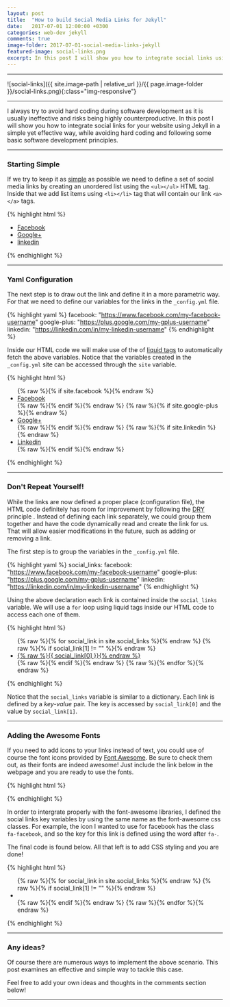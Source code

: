 ```yaml
---
layout: post
title:  "How to build Social Media Links for Jekyll"
date:   2017-07-01 12:00:00 +0300
categories: web-dev jekyll
comments: true
image-folder: 2017-07-01-social-media-links-jekyll
featured-image: social-links.png
excerpt: In this post I will show you how to integrate social links using Jekyll in a simple yet effective way..
---
```


***

![social-links]({{ site.image-path | relative_url }}/{{ page.image-folder }}/social-links.png){:class="img-responsive"}

***

I always try to avoid hard coding during software development as it is usually ineffective and risks being highly counterproductive. In this post I will show you how to integrate social links for your website using Jekyll in a simple yet effective way, while avoiding hard coding and following some basic software development principles.

***

### Starting Simple

If we try to keep it as [simple](https://en.wikipedia.org/wiki/KISS_principle) as possible we need to define a set of social media links by creating an unordered list using the `<ul></ul>` HTML tag. Inside that we add list items using `<li></li>` tag that will contain our link `<a></a>` tags.

{% highlight html %}
<ul class="social-links">
  <li><a href="https://www.facebook.com/my-facebook-username">Facebook</a></li>
  <li><a href="https://plus.google.com/my-gplus-username">Google+</a></li>
  <li><a href="https://linkedin.com/in/my-linkedin-username">linkedin</a></li>
</ul>
{% endhighlight %}

***

### Yaml Configuration

The next step is to draw out the link and define it in a more parametric way. For that we need to define our variables for the links in the `_config.yml` file.

{% highlight yaml %}
facebook:     "https://www.facebook.com/my-facebook-username"
google-plus:  "https://plus.google.com/my-gplus-username"
linkedin:     "https://linkedin.com/in/my-linkedin-username"
{% endhighlight %}

Inside our HTML code we will make use of the of [liquid tags](https://github.com/Shopify/liquid/wiki/Liquid-for-Designers) to automatically fetch the above variables. Notice that the variables created in the `_config.yml` site can be accessed through the `site` variable.

{% highlight html %}
<ul class="social-links">
  {% raw %}{% if site.facebook %}{% endraw %}
    <li><a href="{% raw %}{{ site.facebook }}{% endraw %}">Facebook</a></li>
  {% raw %}{% endif %}{% endraw %}
  {% raw %}{% if site.google-plus %}{% endraw %}
    <li><a href="{% raw %}{{ site.google-plus }}{% endraw %}">Google+</a></li>
  {% raw %}{% endif %}{% endraw %}
  {% raw %}{% if site.linkedin %}{% endraw %}
    <li><a href="{% raw %}{{ site.linkedin }}{% endraw %}">Linkedin</a></li>
  {% raw %}{% endif %}{% endraw %}
</ul>
{% endhighlight %}

***

### Don't Repeat Yourself!

While the links are now defined a proper place (configuration file), the HTML code definitely has room for improvement by following the [DRY](https://en.wikipedia.org/wiki/Don%27t_repeat_yourself) principle . Instead of defining each link separately, we could group them together and have the code dynamically read and create the link for us. That will allow easier modifications in the future, such as adding or removing a link.

The first step is to group the variables in the `_config.yml` file.

{% highlight yaml %}
social_links:
  facebook:     "https://www.facebook.com/my-facebook-username"
  google-plus:  "https://plus.google.com/my-gplus-username"
  linkedin:     "https://linkedin.com/in/my-linkedin-username"
{% endhighlight %}

Using the above declaration each link is contained inside the `social_links` variable. We will use a `for` loop using liquid tags inside our HTML code to access each one of them.

{% highlight html %}
<ul class="social-links">
  {% raw %}{% for social_link in site.social_links %}{% endraw %}
    {% raw %}{% if social_link[1] != "" %}{% endraw %}
      <li><a href="{% raw %}{{ social_link[1] }}{% endraw %}">{% raw %}{{ social_link[0] }}{% endraw %}</a></li>
    {% raw %}{% endif %}{% endraw %}
  {% raw %}{% endfor %}{% endraw %}
</ul>
{% endhighlight %}

Notice that the `social_links` variable is similar to a dictionary. Each link is defined by a _key-value_ pair. The key is accessed by `social_link[0]` and the value by `social_link[1]`.

***

### Adding the Awesome Fonts

If you need to add icons to your links instead of text, you could use of course the font icons provided by [Font Awesome](http://fontawesome.io/icons/). Be sure to check them out, as their fonts are indeed awesome! Just include the link below in the webpage and you are ready to use the fonts.

{% highlight html %}
<link rel="stylesheet" href="//maxcdn.bootstrapcdn.com/font-awesome/4.3.0/css/font-awesome.min.css">
{% endhighlight %}

In order to intergrate properly with the font-awesome libraries, I defined the social links key variables by using the same name as the font-awesome css classes. For example, the icon I wanted to use for facebook has the class `fa-facebook`, and so the key for this link is defined using the word after `fa-`.

The final code is found below. All that left is to add CSS styling and you are done!

{% highlight html %}
<ul class="social-links">
  {% raw %}{% for social_link in site.social_links %}{% endraw %}
    {% raw %}{% if social_link[1] != "" %}{% endraw %}
      <li><a href="{% raw %}{{ social_link[1] }}{% endraw %}" title="{% raw %}{{ social_link[0] }}{% endraw %}">
        <i class="fa fa-{% raw %}{{ social_link[0] }}{% endraw %}" aria-hidden="true"></i>
      </a></li>
    {% raw %}{% endif %}{% endraw %}
  {% raw %}{% endfor %}{% endraw %}
</ul>
{% endhighlight %}

***

### Any ideas?

Of course there are numerous ways to implement the above scenario. This post examines an effective and simple way to tackle this case.

Feel free to add your own ideas and thoughts in the comments section below!

***
